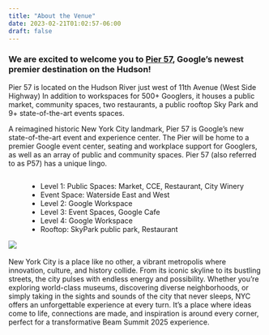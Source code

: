 ```yaml
---
title: "About the Venue"
date: 2023-02-21T01:02:57-06:00
draft: false
---
```


### We are excited to welcome you to [Pier 57](https://www.google.com/maps/place/Pier+57/@40.743058,-74.0090631,15z/data=!4m2!3m1!1s0x0:0xd746cc365197e5e2?sa=X&ved=2ahUKEwjK072bk8j-AhWWLFkFHX4FDKMQ_BJ6BQiOARAI), Google’s newest premier destination on the Hudson!  

Pier 57 is located on the Hudson River just west of 11th Avenue (West Side Highway)  In addition to workspaces for 500+ Googlers, it houses a public market, community spaces, two restaurants, a public rooftop Sky Park and 9+ state-of-the-art events spaces. 

A reimagined historic New York City landmark, Pier 57 is Google’s new state-of-the-art event and experience center. The Pier will be home to a premier Google event center, seating and workplace support for Googlers, as well as an array of public and community spaces. Pier 57 (also referred to as P57) has a unique lingo. 


<div class="row">
<div class="col-md-6 " style="  display: flex;
  justify-content: center;
  align-items: center;">
<ul>
  <li>Level 1: Public Spaces: Market, CCE, Restaurant, City Winery</li>
  <li>Event Space: Waterside East and West</li>
  <li>Level 2: Google Workspace</li>
  <li>Level 3: Event Spaces, Google Cafe</li>
  <li>Level 4: Google Workspace</li>
  <li>Rooftop: SkyPark public park, Restaurant</li>
  </ul>

</div>

<div class="col-md-6">
<img src="/images/blog/Pier57.jpg" class="img-fluid mx-auto d-block"></img>

</div>


  

</div>
<br>
New York City is a place like no other, a vibrant metropolis where innovation, culture, and history collide. From its iconic skyline to its bustling streets, the city pulses with endless energy and possibility. Whether you’re exploring world-class museums, discovering diverse neighborhoods, or simply taking in the sights and sounds of the city that never sleeps, NYC offers an unforgettable experience at every turn. It’s a place where ideas come to life, connections are made, and inspiration is around every corner, perfect for a transformative Beam Summit 2025 experience.
